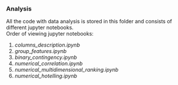 ### Analysis
All the code with data analysis is stored in this folder and consists of different jupyter notebooks.<br>
Order of viewing jupyter notebooks:
1. *columns_description.ipynb*
1. *group_features.ipynb*
1. *binary_contingency.ipynb*
1. *numerical_correlation.ipynb*
1. *numerical_multidimensional_ranking.ipynb*
1. *numerical_hotelling.ipynb*
